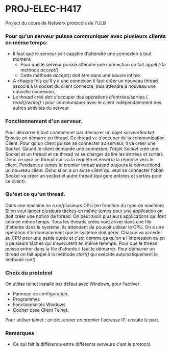 # PROJ-ELEC-H417
Project du cours de Network protocols de l'ULB

### Pour qu'un serveur puisse communiquer avec plusieurs clients en même temps:  
* Il faut que le serveur soit capable d'attendre une connexion à tout moment. 
  * Pour que le serveur puisse attendre une connection on fait appel à la méthode *accept()*
  * Cette méthode *accept()* doit être dans une boucle infinie. 
* A chaque fois qu'il y a une connexion il faut créer un nouveau thread associé à la socket du client connecté, puis attendre à nouveau une nouvelle connexion. 
* Le thread créé doit s'occuper des opérations d'entrées/sorties ( *read()/write()* ) pour communiquer avec le client indépendamment des autres activités du serveur.

### Fonctionnement d'un serveur. 

Pour démarrer il faut commencer par démarrer un objet *serveurSocket*. Ensuite on démarre un thread. Ce thread ve s'occuper de la communication Client. 
Pour qu'un client puisse se connecter au serveur, il va créer une *Socket*. Qaund le client demande une connexion, l'objet *Socket* crée une Socket et un thread et ce thread va se charger de lire les entrées et sorties. 
Donc ce sera ce thread qui lira la requête et enverra la réponse vers le client. Pendant ce temps le premier thread attend toujours la connectiond un nouveau client. 
Donc si on a un autre client qui veut se connecter l'objet *Socket* va créer un socket et autre thread (qui gère entrées et sorties pour ce client). 

### Qu'est ce qu'un thread. 

Dans une machine on a un/plusieurs CPU (en fonction du type de machine)
Si on veut lancer plusieurs tâches en même temps pour une application on doit créer une notion de thread. 
On peut avoir plusieurs applications qui font cela en même temps. 
Tous les threads crées vont ariver dans une file d'attente dans le système, ils attendent de pouvoir utiliser le CPU. On a une opération d'ordonnacement que le système doit gérer. 
Chacun va accéder au CPU pour une petite durée et c'est comme ça qu'on a l'impression qu'on a plusieurs tâches qui s'exécutent en même temmps. 
Pour que le thread puisse entrer dans la file d'attente il faut le démarrer. 
Pour démarrer un thread on fait appel à la méthode *start()* qui exécute automatiquement la méthode *run()*. 


### Choix du prototcol 

On utilise telnet installé par défaut avec Windows, pour l'activer: 
* Panneau de configuration. 
* Programmes
* Fonctionnalités Windows
* Cocher case Client Telnet. 
 

Pour utiliser telnet : on doit entrer en premier l'adresse IP, ensuite le port.  


### Remarques 

* Ce qui fait la différence entre différents serveurs c'est le protocol. 

